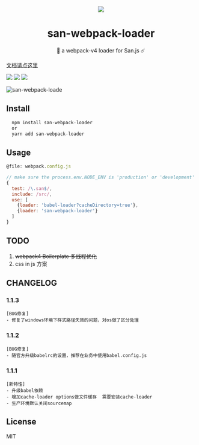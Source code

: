 
<div align="center">
    <img src="https://b.bdstatic.com/searchbox/icms/searchbox/img/san-icon.png"></img>
    <h1> san-webpack-loader</h1>
    <p>🌈 a webpack-v4 loader for San.js ☄️</p>
</div> 


[文档请点这里](https://jiangjiu.github.io/san-webpack-loader/#/README)

![](https://img.shields.io/github/release/jiangjiu/san-webpack-loader.svg)
![](http://progressed.io/bar/80?title=done)
![](https://img.shields.io/npm/dt/san-webpack-loader.svg)

![san-webpack-loade](http://ov35lvdq9.bkt.clouddn.com/san-webpack-hot.gif)

## Install

```js
  npm install san-webpack-loader
  or
  yarn add san-webpack-loader
```
## Usage

```js
@file: webpack.config.js

// make sure the process.env.NODE_ENV is 'production' or 'development'
{
  test: /\.san$/,
  include: /src/,
  use: [
    {loader: 'babel-loader?cacheDirectory=true'},
    {loader: 'san-webpack-loader'}
  ]
}
```


## TODO
1. ~~webpack4 Boilerplate 多线程优化~~
2. css in js 方案

## CHANGELOG

### 1.1.3
    [BUG修复] 
    - 修复了windows环境下样式路径失效的问题，对os做了区分处理
    
### 1.1.2
    [BUG修复] 
    - 随官方升级babelrc的设置，推荐在业务中使用babel.config.js
    
### 1.1.1
    [新特性]
    - 升级babel依赖
    - 增加cache-loader options做文件缓存  需要安装cache-loader
    - 生产环境默认关闭sourcemap

## License
  MIT
